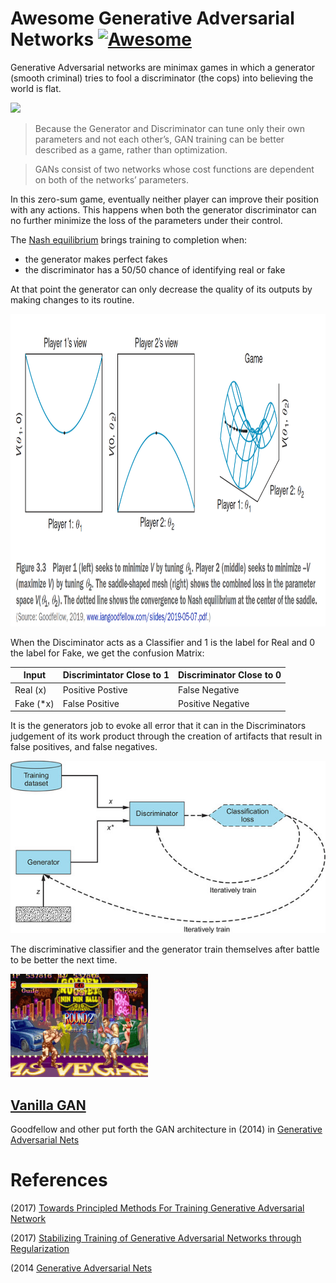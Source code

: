 #  Awesome Generative Adversarial Networks [![Awesome](https://cdn.rawgit.com/sindresorhus/awesome/d7305f38d29fed78fa85652e3a63e154dd8e8829/media/badge.svg)](https://github.com/sindresorhus/awesome)

Generative Adversarial networks are minimax games in which a generator (smooth criminal) tries to fool a discriminator (the cops) into believing the world is flat. 

<img src="flat_earth.gif"  height="400" /> 

> Because the Generator and Discriminator can tune only their own parameters and not each other’s, GAN training can be better described as a game, rather than optimization.

> GANs consist of two networks whose cost functions are dependent on both of the networks’ parameters. 

In this zero-sum game, eventually neither player can improve their position with any actions. This happens when both the generator discriminator can no further minimize the loss of the parameters under their control.

The [Nash equilibrium](https://www.investopedia.com/terms/n/nash-equilibrium.asp#:~:text=The%20Nash%20equilibrium%20is%20a%20decision%2Dmaking%20theorem%20within%20game,the%20decisions%20of%20other%20players.) brings training to completion when: 
  * the generator makes perfect fakes
  * the discriminator has a 50/50 chance of identifying real or fake

At that point the generator can only decrease the quality of its outputs by making changes to its routine. 

<img src="gan_equal.png" height="500" />

When the Disciminator acts as a Classifier and 1 is the label for Real and 0 the label for Fake, we get the confusion Matrix: 

| Input | Discrimintator Close to 1 | Discriminator Close to 0 |
| ---- | ---- | --- | 
|Real (x) | Positive Postive | False Negative |
| Fake (*x) | False Positive | Positive Negative |

It is the generators job to evoke all error that it can in the Discriminators judgement of its work product through the creation of artifacts that result in false positives, and false negatives. 

![Gans](gan.jpg)

The discriminative classifier and the generator train themselves after battle to be better the next time.

<img src="sf.gif" />


## [Vanilla GAN](https://youtu.be/HGYYEUSm-0Q)

Goodfellow and other put forth the GAN architecture in (2014) in [Generative Adversarial Nets](https://arxiv.org/pdf/1406.2661.pdf)

# References

(2017) [Towards Principled Methods For Training Generative Adversarial Network](https://arxiv.org/pdf/1701.04862.pdf)

(2017) [Stabilizing Training of Generative Adversarial Networks through Regularization](https://arxiv.org/pdf/1705.09367.pdf)

(2014 [Generative Adversarial Nets](https://arxiv.org/pdf/1406.2661.pdf)

